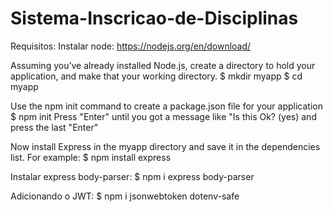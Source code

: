 # Sistema-Inscricao-de-Disciplinas
Requisitos:
 Instalar node:
 https://nodejs.org/en/download/

 Assuming you’ve already installed Node.js, create a directory to hold your application, and make that your working directory.
 $ mkdir myapp
 $ cd myapp

 Use the npm init command to create a package.json file for your application
 $ npm init
 Press "Enter" until you got a message like "Is this Ok? (yes) and press the last "Enter"

 Now install Express in the myapp directory and save it in the dependencies list. For example:
 $ npm install express
 
 Instalar express body-parser:
 $ npm i express body-parser

 Adicionando o JWT:
 $ npm i jsonwebtoken dotenv-safe